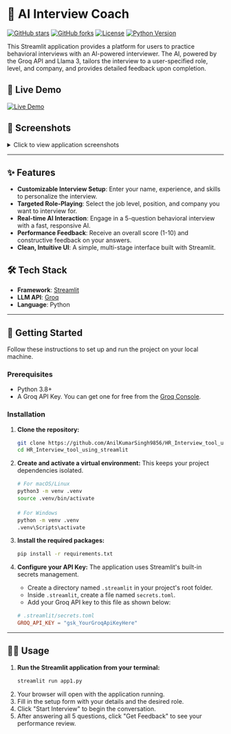 # 🤖 AI Interview Coach

[![GitHub stars](https://img.shields.io/github/stars/AnilKumarSingh9856/HR_Interview_tool_using_streamlit?style=flat&color=yellow)](https://github.com/AnilKumarSingh9856/HR_Interview_tool_using_streamlit/stargazers)
[![GitHub forks](https://img.shields.io/github/forks/AnilKumarSingh9856/HR_Interview_tool_using_streamlit?style=flat&color=orange)](https://github.com/AnilKumarSingh9856/HR_Interview_tool_using_streamlit/network)
[![License](https://img.shields.io/github/license/AnilKumarSingh9856/HR_Interview_tool_using_streamlit?style=flat&color=blue)](LICENSE)
[![Python Version](https://img.shields.io/badge/python-3.9+-blue.svg)](https://www.python.org/downloads/release/python-390/)

This Streamlit application provides a platform for users to practice behavioral interviews with an AI-powered interviewer. The AI, powered by the Groq API and Llama 3, tailors the interview to a user-specified role, level, and company, and provides detailed feedback upon completion.

## 🚀 Live Demo
<a href="https://hrinterviewtool.streamlit.app/" target="_blank">
<img src="https://img.shields.io/badge/Live_Demo-Click_Here-brightgreen?style=for-the-badge&logo=streamlit" alt="Live Demo"/>
</a>

## 📸 Screenshots

<details>
<summary>Click to view application screenshots</summary>

*Setup Page*
![Screenshot 1](images/01_image.png)
*Interview in Progress*
![Screenshot 2](images/02_image.png)
*Interview Question*
![Screenshot 3](images/03_image.png)
*Interview Complete*
![Screenshot 4](images/04_image.png)
*Feedback View*
![Screenshot 5](images/05_image.png)

</details>

---

## ✨ Features

- **Customizable Interview Setup**: Enter your name, experience, and skills to personalize the interview.
- **Targeted Role-Playing**: Select the job level, position, and company you want to interview for.
- **Real-time AI Interaction**: Engage in a 5-question behavioral interview with a fast, responsive AI.
- **Performance Feedback**: Receive an overall score (1-10) and constructive feedback on your answers.
- **Clean, Intuitive UI**: A simple, multi-stage interface built with Streamlit.

## 🛠️ Tech Stack

- **Framework**: [Streamlit](https://streamlit.io/)
- **LLM API**: [Groq](https://groq.com/)
- **Language**: Python

---

## 🚀 Getting Started

Follow these instructions to set up and run the project on your local machine.

### Prerequisites

- Python 3.8+
- A Groq API Key. You can get one for free from the [Groq Console](https://console.groq.com/keys).

### Installation

1.  **Clone the repository:**
    ```bash
    git clone https://github.com/AnilKumarSingh9856/HR_Interview_tool_using_streamlit.git
    cd HR_Interview_tool_using_streamlit
    ```

2.  **Create and activate a virtual environment:**
    This keeps your project dependencies isolated.
    ```bash
    # For macOS/Linux
    python3 -m venv .venv
    source .venv/bin/activate

    # For Windows
    python -m venv .venv
    .venv\Scripts\activate
    ```

3.  **Install the required packages:**
    ```bash
    pip install -r requirements.txt
    ```

4.  **Configure your API Key:**
    The application uses Streamlit's built-in secrets management.

    - Create a directory named `.streamlit` in your project's root folder.
    - Inside `.streamlit`, create a file named `secrets.toml`.
    - Add your Groq API key to this file as shown below:

    ```toml
    # .streamlit/secrets.toml
    GROQ_API_KEY = "gsk_YourGroqApiKeyHere"
    ```

---

## 🏃‍♀️ Usage

1.  **Run the Streamlit application from your terminal:**
    ```bash
    streamlit run app1.py
    ```
2.  Your browser will open with the application running.
3.  Fill in the setup form with your details and the desired role.
4.  Click "Start Interview" to begin the conversation.
5.  After answering all 5 questions, click "Get Feedback" to see your performance review.
